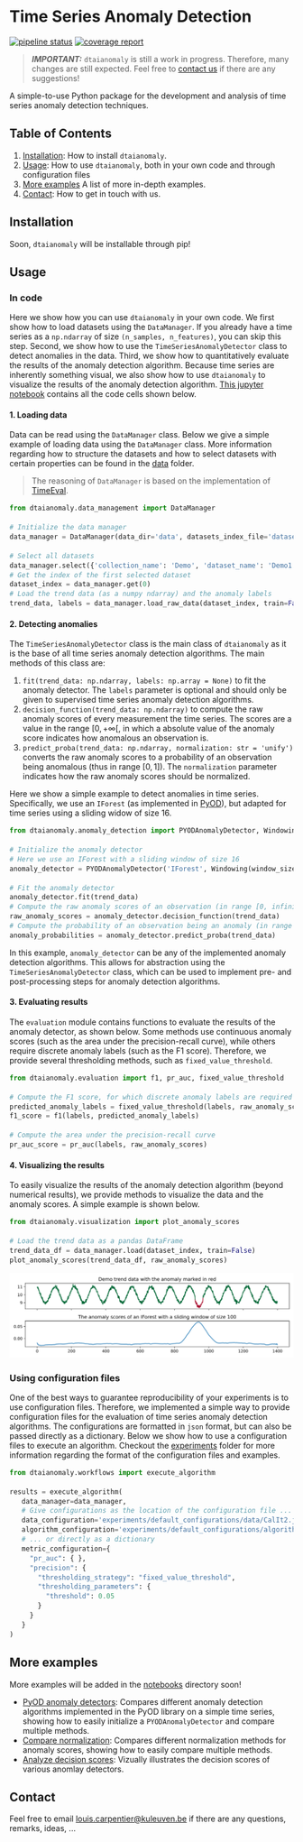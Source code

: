 # Time Series Anomaly Detection

[![pipeline status](https://gitlab.kuleuven.be/u0143709/time-series-anomaly-detection/badges/main/pipeline.svg)](https://gitlab.kuleuven.be/u0143709/time-series-anomaly-detection/-/commits/main)
[![coverage report](https://gitlab.kuleuven.be/u0143709/time-series-anomaly-detection/badges/main/coverage.svg)](https://gitlab.kuleuven.be/u0143709/time-series-anomaly-detection/-/commits/main)

> **_IMPORTANT:_** `dtaianomaly` is still a work in progress. Therefore, many changes 
> are still expected. Feel free to [contact us](#contact) if there are any suggestions!

A simple-to-use Python package for the development and analysis of time series anomaly 
detection techniques. 

## Table of Contents
1. [Installation](#installation): How to install `dtaianomaly`.
2. [Usage](#usage): How to use `dtaianomaly`, both in your own code and through configuration files
3. [More examples](#more-examples) A list of more in-depth examples. 
4. [Contact](#contact): How to get in touch with us.

## Installation

Soon, `dtaianomaly` will be installable through pip!

## Usage

### In code

Here we show how you can use `dtaianomaly` in your own code. We first show how to load 
datasets using the `DataManager`. If you already have a time series as a `np.ndarray`
of size `(n_samples, n_features)`, you can skip this step. Second, we show how to use 
the `TimeSeriesAnomalyDetector` class to detect anomalies in the data. Third, we 
show how to quantitatively evaluate the results of the anomaly detection algorithm.
Because time series are inherently something visual, we also show how to use `dtaianomaly`
to visualize the results of the anomaly detection algorithm. [This jupyter notebook](notebooks/README_demo.ipynb)
contains all the code cells shown below.

#### 1. Loading data

Data can be read using the `DataManager` class. Below we give a simple example of loading 
data using the `DataManager` class. More information regarding how to structure the datasets 
and how to select datasets with certain properties can be found in the [data](data) folder.

> The reasoning of `DataManager` is based on the implementation of [TimeEval](https://github.com/HPI-Information-Systems/TimeEval/tree/main).

```python
from dtaianomaly.data_management import DataManager

# Initialize the data manager
data_manager = DataManager(data_dir='data', datasets_index_file='datasets.csv')

# Select all datasets
data_manager.select({'collection_name': 'Demo', 'dataset_name': 'Demo1'}) 
# Get the index of the first selected dataset
dataset_index = data_manager.get(0)  
# Load the trend data (as a numpy ndarray) and the anomaly labels
trend_data, labels = data_manager.load_raw_data(dataset_index, train=False)
```

#### 2. Detecting anomalies

The `TimeSeriesAnomalyDetector` class is the main class of `dtaianomaly` as it is the base
of all time series anomaly detection algorithms. The main methods of this class are:

1. `fit(trend_data: np.ndarray, labels: np.array = None)` to fit the anomaly detector. The 
   `labels`  parameter is optional and should only be given to supervised time series anomaly 
    detection algorithms. 
2. `decision_function(trend_data: np.ndarray)` to compute the raw anomaly scores of every 
   measurement the time series. The scores are a value in the range $[0, +\infty[$, in which 
   a absolute value of the anomaly score indicates how anomalous an observation is. 
3. `predict_proba(trend_data: np.ndarray, normalization: str = 'unify')` converts the raw
   anomaly scores to a probability of an observation being anomalous (thus in range $[0, 1]$). The `normalization` 
   parameter indicates how the raw anomaly scores should be normalized.

Here we show a simple example to detect anomalies in time series. Specifically, we use an 
`IForest` (as implemented in [PyOD](https://github.com/yzhao062/pyod)), but adapted for 
time series using a sliding widow of size 16. 

```python
from dtaianomaly.anomaly_detection import PYODAnomalyDetector, Windowing

# Initialize the anomaly detector
# Here we use an IForest with a sliding window of size 16
anomaly_detector = PYODAnomalyDetector('IForest', Windowing(window_size=100))

# Fit the anomaly detector 
anomaly_detector.fit(trend_data)
# Compute the raw anomaly scores of an observation (in range [0, infinity])
raw_anomaly_scores = anomaly_detector.decision_function(trend_data)
# Compute the probability of an observation being an anomaly (in range [0, 1])
anomaly_probabilities = anomaly_detector.predict_proba(trend_data)
```

In this example, `anomaly_detector` can be any of the implemented anomaly detection algorithms.
This allows for abstraction using the `TimeSeriesAnomalyDetector` class, which can be used to 
implement pre- and post-processing steps for anomaly detection algorithms.

#### 3. Evaluating results

The `evaluation` module contains functions to evaluate the results of the anomaly detector, as
shown below. Some methods use continuous anomaly scores (such as the area under the precision-recall
curve), while others require discrete anomaly labels (such as the F1 score). Therefore, we provide
several thresholding methods, such as `fixed_value_threshold`. 

```python
from dtaianomaly.evaluation import f1, pr_auc, fixed_value_threshold

# Compute the F1 score, for which discrete anomaly labels are required
predicted_anomaly_labels = fixed_value_threshold(labels, raw_anomaly_scores)
f1_score = f1(labels, predicted_anomaly_labels)

# Compute the area under the precision-recall curve
pr_auc_score = pr_auc(labels, raw_anomaly_scores)
```

#### 4. Visualizing the results

To easily visualize the results of the anomaly detection algorithm (beyond numerical results), 
we provide methods to visualize the data and the anomaly scores. A simple example is shown below.

```python
from dtaianomaly.visualization import plot_anomaly_scores

# Load the trend data as a pandas DataFrame
trend_data_df = data_manager.load(dataset_index, train=False)
plot_anomaly_scores(trend_data_df, raw_anomaly_scores)
```
![Anomaly scores](notebooks/README_demo.svg)

### Using configuration files

One of the best ways to guarantee reproducibility of your experiments is to use configuration
files. Therefore, we implemented a simple way to provide configuration files for the evaluation
of time series anomaly detection algorithms. The configurations are formatted in `json` format, 
but can also be passed directly as a dictionary. Below we show how to use a configuration files to 
execute an algorithm. Checkout the [experiments](experiments) folder for more information regarding
the format of the configuration files and examples.

```python
from dtaianomaly.workflows import execute_algorithm

results = execute_algorithm(
   data_manager=data_manager,
   # Give configurations as the location of the configuration file ...
   data_configuration='experiments/default_configurations/data/CalIt2.json',
   algorithm_configuration='experiments/default_configurations/algorithm/iforest.json',
   # ... or directly as a dictionary
   metric_configuration={
     "pr_auc": { },
     "precision": {
       "thresholding_strategy": "fixed_value_threshold",
       "thresholding_parameters": {
         "threshold": 0.05
       }
     }
   }
)
`````

## More examples
More examples will be added in the [notebooks](notebooks) directory soon!
- [PyOD anomaly detectors](notebooks/pyod_anomaly_detectors.ipynb): Compares different anomaly detection algorithms 
  implemented in the PyOD library on a simple time series, showing how to easily initialize a `PYODAnomalyDetector` 
  and compare multiple methods. 
- [Compare normalization](notebooks/compare_normalization.ipynb): Compares different normalization 
  methods for anomaly scores, showing how to easily compare multiple methods.
- [Analyze decision scores](notebooks/analyze_decision_scores.ipynb): Vizually illustrates the decision
  scores of various anomlay detectors.

## Contact
Feel free to email [louis.carpentier@kuleuven.be](mailto:louis.carpentier@kuleuven.be) if 
there are any questions, remarks, ideas, ...
